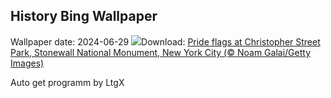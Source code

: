 ## History Bing Wallpaper
Wallpaper date: 2024-06-29
![](https://www.bing.com/th?id=OHR.ChristopherPark_EN-CA4001451105_UHD.jpg&w=1000)Download: [Pride flags at Christopher Street Park, Stonewall National Monument, New York City (© Noam Galai/Getty Images)](https://www.bing.com/th?id=OHR.ChristopherPark_EN-CA4001451105_UHD.jpg)

Auto get programm by LtgX
